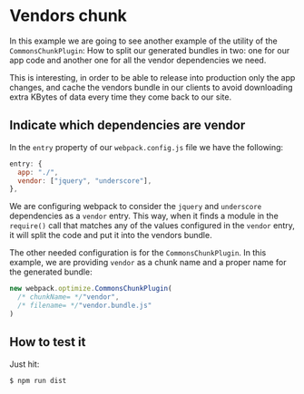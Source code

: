 # Vendors chunk

In this example we are going to see another example of the utility of the `CommonsChunkPlugin`: How to split our generated bundles in two: one for our app code and another one for all the vendor dependencies we need.

This is interesting, in order to be able to release into production only the app changes, and cache the vendors bundle in our clients to avoid downloading extra KBytes of data every time they come back to our site.

## Indicate which dependencies are vendor
In the `entry` property of our `webpack.config.js` file we have the following:
```javascript
entry: {
  app: "./",
  vendor: ["jquery", "underscore"],
},
```
We are configuring webpack to consider the `jquery` and `underscore` dependencies as a `vendor` entry. This way, when it finds a module in the `require()` call that matches any of the values configured in the `vendor` entry, it will split the code and put it into the vendors bundle.

The other needed configuration is for the `CommonsChunkPlugin`. In this example, we are providing `vendor` as a chunk name and a proper name for the generated bundle:
```javascript
new webpack.optimize.CommonsChunkPlugin(
  /* chunkName= */"vendor", 
  /* filename= */"vendor.bundle.js"
)
```

## How to test it
Just hit:
```
$ npm run dist
```
